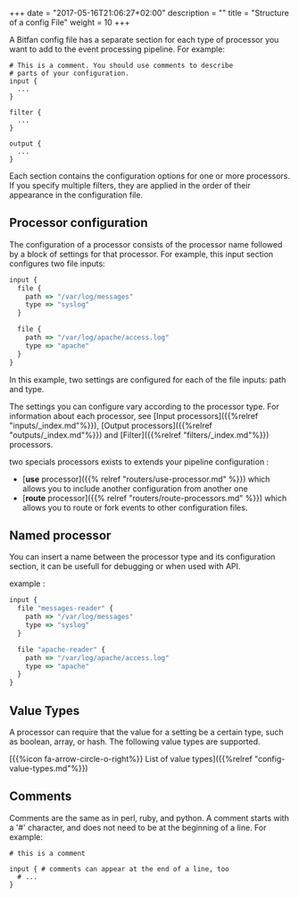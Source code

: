 +++
date = "2017-05-16T21:06:27+02:00"
description = ""
title = "Structure of a config File"
weight = 10
+++

A Bitfan config file has a separate section for each type of processor you want to add to the event processing pipeline. For example:

```
# This is a comment. You should use comments to describe
# parts of your configuration.
input {
  ...
}

filter {
  ...
}

output {
  ...
}
```

Each section contains the configuration options for one or more processors. If you specify multiple filters, they are applied in the order of their appearance in the configuration file.

## Processor configuration
The configuration of a processor consists of the processor name followed by a block of settings for that processor. For example, this input section configures two file inputs:

```js
input {
  file {
    path => "/var/log/messages"
    type => "syslog"
  }

  file {
    path => "/var/log/apache/access.log"
    type => "apache"
  }
}
```

In this example, two settings are configured for each of the file inputs: path and type.

The settings you can configure vary according to the processor type. For information about each processor, see [Input processors]({{%relref "inputs/_index.md"%}}), [Output processors]({{%relref "outputs/_index.md"%}}) and [Filter]({{%relref "filters/_index.md"%}}) processors.

two specials processors exists to extends your pipeline configuration : 

* [**use** processor]({{% relref "routers/use-processor.md" %}}) which allows you to include another configuration from another one
* [**route** processor]({{% relref "routers/route-processors.md" %}}) which allows you to route or fork events to other configuration files.

## Named processor
You can insert a name between the processor type and its configuration section, it can be usefull for debugging or when used with API.

example :
```js
input {
  file "messages-reader" {
    path => "/var/log/messages"
    type => "syslog"
  }

  file "apache-reader" {
    path => "/var/log/apache/access.log"
    type => "apache"
  }
}
```

## Value Types

A processor can require that the value for a setting be a
certain type, such as boolean, array, or hash. The following value
types are supported.

[{{%icon fa-arrow-circle-o-right%}} List of value types]({{%relref "config-value-types.md"%}})


## Comments

Comments are the same as in perl, ruby, and python. A comment starts with a '#' character, and does not need to be at the beginning of a line. For example:

```
# this is a comment

input { # comments can appear at the end of a line, too
  # ...
}
```
